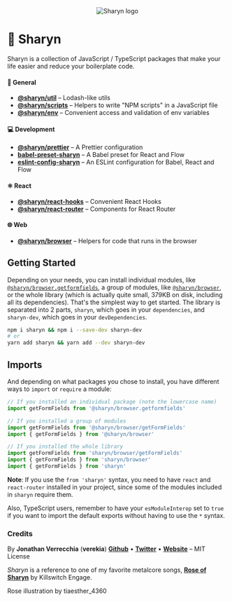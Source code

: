<div align="center">
  <img src="https://user-images.githubusercontent.com/40995577/42487947-ea40d256-840b-11e8-8acc-50e62a3226b7.png" alt="Sharyn logo">
</div>

# 🌹 Sharyn

Sharyn is a collection of JavaScript / TypeScript packages that make your life easier and reduce your boilerplate code.

#### 💯 General

- [**@sharyn/util**](https://github.com/sharynjs/sharyn/tree/master/packages/util) – Lodash-like utils
- [**@sharyn/scripts**](https://github.com/sharynjs/sharyn/tree/master/packages/scripts) – Helpers to write "NPM scripts" in a JavaScript file
- [**@sharyn/env**](https://github.com/sharynjs/sharyn/blob/master/packages/env/README.md#readme) – Convenient access and validation of env variables

#### 💻 Development

- [**@sharyn/prettier**](https://github.com/sharynjs/sharyn/tree/master/packages/prettier) – A Prettier configuration
- [**babel-preset-sharyn**](https://github.com/sharynjs/babel-preset-sharyn) – A Babel preset for React and Flow
- [**eslint-config-sharyn**](https://github.com/sharynjs/eslint-config-sharyn) – An ESLint configuration for Babel, React and Flow

#### ⚛️ React

- [**@sharyn/react-hooks**](https://github.com/sharynjs/sharyn/tree/master/packages/react-hooks) – Convenient React Hooks
- [**@sharyn/react-router**](https://github.com/sharynjs/sharyn/tree/master/packages/react-router) – Components for React Router

#### 🌐 Web

- [**@sharyn/browser**](https://github.com/sharynjs/sharyn/tree/master/packages/browser) – Helpers for code that runs in the browser

## Getting Started

Depending on your needs, you can install individual modules, like [`@sharyn/browser.getformfields`](https://www.npmjs.com/package/@sharyn/browser.getformfields), a group of modules, like [`@sharyn/browser`](https://www.npmjs.com/package/@sharyn/browser), or the whole library (which is actually quite small, 379KB on disk, including all its dependencies). That's the simplest way to get started. The library is separated into 2 parts, `sharyn`, which goes in your `dependencies`, and `sharyn-dev`, which goes in your `devDependencies`.

```sh
npm i sharyn && npm i --save-dev sharyn-dev
# or
yarn add sharyn && yarn add --dev sharyn-dev
```

## Imports

And depending on what packages you chose to install, you have different ways to `import` or `require` a module:

```js
// If you installed an individual package (note the lowercase name)
import getFormFields from '@sharyn/browser.getformfields'

// If you installed a group of modules
import getFormFields from '@sharyn/browser/getFormFields'
import { getFormFields } from '@sharyn/browser'

// If you installed the whole library
import getFormFields from 'sharyn/browser/getFormFields'
import { getFormFields } from 'sharyn/browser'
import { getFormFields } from 'sharyn'
```

**Note**: If you use the `from 'sharyn'` syntax, you need to have `react` and `react-router` installed in your project, since some of the modules included in `sharyn` require them.

Also, TypeScript users, remember to have your `esModuleInterop` set to `true` if you want to import the default exports without having to use the `*` syntax.

### Credits

By **Jonathan Verrecchia** (**verekia**) [**Github**](https://github.com/verekia) • [**Twitter**](https://twitter.com/verekia) • [**Website**](https://verekia.com) – MIT License

_Sharyn_ is a reference to one of my favorite metalcore songs, [**Rose of Sharyn**](https://www.youtube.com/watch?v=PgMsACFMIq8) by Killswitch Engage.

Rose illustration by tiaesther_4360
